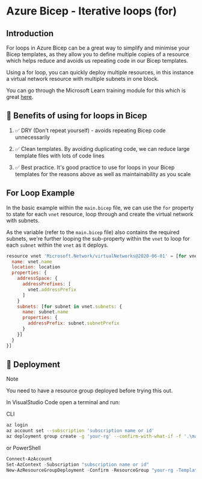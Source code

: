 # Azure Bicep - Iterative loops (for)

## Introduction

For loops in Azure Bicep can be a great way to simplify and minimise your Bicep templates, as they allow you to define multiple copies of a resource which helps reduce and avoids us repeating code in our Bicep templates.

Using a for loop, you can quickly deploy multiple resources, in this instance a virtual network resource with multiple subnets in one block.

You can go through the Microsoft Learn training module for this which is great [here](https://learn.microsoft.com/en-us/training/modules/build-flexible-bicep-templates-conditions-loops/).

## 📃 Benefits of using for loops in Bicep

1. ✅ DRY (Don't repeat yourself) - avoids repeating Bicep code unnecessarily

2. ✅ Clean templates. By avoiding duplicating code, we can reduce large template files with lots of code lines

3. ✅ Best practice. It's good practice to use for loops in your Bicep templates for the reasons above as well as maintainability as you scale

## For Loop Example

In the basic example within the `main.bicep` file, we can use the `for` property to state for each `vnet` resource, loop through and create the virtual network with subnets.

As the variable (refer to the `main.bicep` file) also contains the required subnets, we're further looping the sub-property within the `vnet` to loop for each `subnet` within the `vnet` as it deploys.

```javascript
resource vnet 'Microsoft.Network/virtualNetworks@2020-06-01' = [for vnet in vnets: {
  name: vnet.name
  location: location
  properties: {
    addressSpace: {
      addressPrefixes: [
        vnet.addressPrefix
      ]
    }
    subnets: [for subnet in vnet.subnets: {
      name: subnet.name
      properties: {
        addressPrefix: subnet.subnetPrefix
      }
    }]
  }
}]
```

## 🚀 Deployment

> [!NOTE]  
> You need to have a resource group deployed before trying this out.

In VisualStudio Code open a terminal and run:

CLI

```bash
az login
az account set --subscription 'subscription name or id'
az deployment group create -g 'your-rg' --confirm-with-what-if -f '.\main.bicep'
```

or PowerShell

```powershell
Connect-AzAccount
Set-AzContext -Subscription "subscription name or id"
New-AzResourceGroupDeployment -Confirm -ResourceGroup "your-rg -TemplateFile "main.bicep"
```
